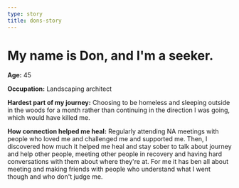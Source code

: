 ```yaml
---
type: story
title: dons-story
---
```


# My name is Don, and I'm a seeker.

**Age:** 45

**Occupation:** Landscaping architect

**Hardest part of my journey:** Choosing to be homeless and sleeping outside in the woods for a month rather than continuing in the direction I was going, which would have killed me.

**How connection helped me heal:** Regularly attending NA meetings with people who loved me and challenged me and supported me. Then, I discovered how much it helped me heal and stay sober to talk about journey and help other people, meeting other people in recovery and having hard conversations with them about where they're at. For me it has ben all about meeting and making friends with people who understand what I went though and who don't judge me.